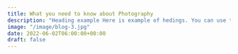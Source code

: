 ```yaml
---
title: What you need to know about Photography
description: "Heading example Here is example of hedings. You can use this heading by following markdownify rules."
image: "/image/blog-3.jpg"
date: 2022-06-02T06:00:00+00:00
draft: false
---
```

